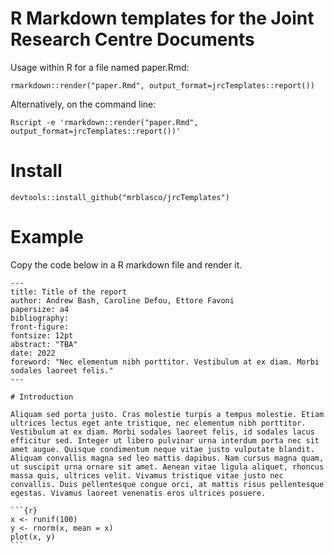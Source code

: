 # R Markdown templates for the Joint Research Centre Documents

Usage within R for a file named paper.Rmd: 

```
rmarkdown::render("paper.Rmd", output_format=jrcTemplates::report())
```

Alternatively, on the command line: 

```
Rscript -e 'rmarkdown::render("paper.Rmd", output_format=jrcTemplates::report())'
```

# Install 

```
devtools::install_github("mrblasco/jrcTemplates")
```

# Example 

Copy the code below in a R markdown file and render it. 


	---
	title: Title of the report
	author: Andrew Bash, Caroline Defou, Ettore Favoni
	papersize: a4
	bibliography: 
	front-figure: 
	fontsize: 12pt
	abstract: "TBA"
	date: 2022
	foreword: "Nec elementum nibh porttitor. Vestibulum at ex diam. Morbi sodales laoreet felis."
	--- 

	# Introduction 

	Aliquam sed porta justo. Cras molestie turpis a tempus molestie. Etiam ultrices lectus eget ante tristique, nec elementum nibh porttitor. Vestibulum at ex diam. Morbi sodales laoreet felis, id sodales lacus efficitur sed. Integer ut libero pulvinar urna interdum porta nec sit amet augue. Quisque condimentum neque vitae justo vulputate blandit. Aliquam convallis magna sed leo mattis dapibus. Nam cursus magna quam, ut suscipit urna ornare sit amet. Aenean vitae ligula aliquet, rhoncus massa quis, ultrices velit. Vivamus tristique vitae justo nec convallis. Duis pellentesque congue orci, at mattis risus pellentesque egestas. Vivamus laoreet venenatis eros ultrices posuere.

	```{r}
	x <- runif(100)
	y <- rnorm(x, mean = x)
	plot(x, y)
	```



